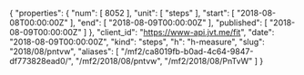 {
  "properties": {
    "num": [
      8052
    ],
    "unit": [
      "steps"
    ],
    "start": [
      "2018-08-08T00:00:00Z"
    ],
    "end": [
      "2018-08-09T00:00:00Z"
    ],
    "published": [
      "2018-08-09T00:00:00Z"
    ]
  },
  "client_id": "https://www-api.jvt.me/fit",
  "date": "2018-08-09T00:00:00Z",
  "kind": "steps",
  "h": "h-measure",
  "slug": "2018/08/pntvw",
  "aliases": [
    "/mf2/ca8019fb-b0ad-4c64-9847-df773828ead0/",
    "/mf2/2018/08/pntvw",
    "/mf2/2018/08/PnTvW"
  ]
}
